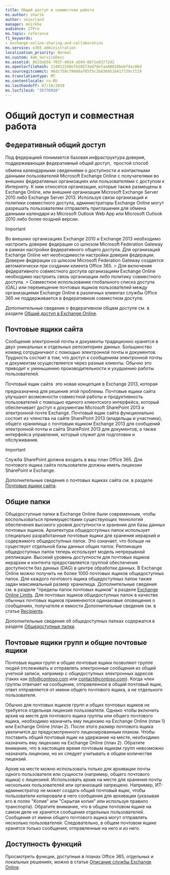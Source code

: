 ```yaml
---
title: Общий доступ и совместная работа
ms.author: sharik
author: skjerland
manager: mnirkhe
audience: ITPro
ms.topic: reference
f1_keywords:
- exchange-online-sharing-and-collaboration
ms.service: o365-administration
localization_priority: Normal
ms.custom: Adm_ServiceDesc
ms.assetid: 862dab54-701f-4014-a594-0b71e03772d2
ms.openlocfilehash: 114812240efb18573ed7defaa88010bebfdac0bd
ms.sourcegitcommit: 96dc758c790ddaf05f5c2b836451b417729cf119
ms.translationtype: MT
ms.contentlocale: ru-RU
ms.lasthandoff: 07/18/2019
ms.locfileid: "35776920"
---
```

# <a name="sharing-and-collaboration"></a>Общий доступ и совместная работа

## <a name="federated-sharing"></a>Федеративный общий доступ

Под федерацией понимается базовая инфраструктура доверия, поддерживающая федеративный общий доступ,  простой способ обмена календарными сведениями о доступности и контактными данными пользователей Microsoft Exchange Online с получателями во внешних федеративных организациях или пользователями с доступом к Интернету. К ним относятся организации, которые также размещены в Exchange Online, или внешние организации Microsoft Exchange Server 2010 либо Exchange Server 2013. Используя связи организаций и политики совместного доступа, администраторы Exchange Online могут разрешать пользователям отправлять приглашения для обмена данными календаря из Microsoft Outlook Web App или Microsoft Outlook 2010 либо более поздней версии.
  
> [!IMPORTANT]
>  Во внешних организациях Exchange 2010 и Exchange 2013 необходимо настроить доверие федерации со шлюзом Microsoft Federation Gateway в рамках настройки федеративного общего доступа. Для организаций Exchange Online нет необходимости настройки доверия федерации. Доверие федерации со шлюзом Microsoft Federation Gateway создается автоматически при создании клиента Office 365. >  Для включения федеративного совместного доступа организациям Exchange Online необходимо настроить связь организации либо политику совместного доступа. >  Совместное использование глобального списка доступа (GAL) или перемещение почтовых ящиков пользователей между организациями Exchange Online в различных клиентах службы Office 365 не поддерживается в федеративном совместном доступе. 
  
Дополнительные сведения о федеративном общем доступе см. в разделе [Общий доступ в Exchange Online](https://go.microsoft.com/fwlink/p/?LinkId=271774).
  
## <a name="site-mailboxes"></a>Почтовые ящики сайта

Сообщения электронной почты и документы традиционно хранятся в двух уникальных и отдельных репозиториях данных. Большинство команд сотрудничают с помощью электронной почты и документов. Трудность состоит в том, что доступ к сообщениям электронной почты и документам осуществляется через разные клиенты. Обычно это приводит к уменьшению производительности и ухудшению работы пользователей.
  
Почтовый ящик сайта  это новая концепция в Exchange 2013, которая предназначена для решения этой проблемы. Почтовые ящики сайта улучшают возможности совместной работы и продуктивность пользователей с помощью единого клиентского интерфейса, который обеспечивает доступ к документам Microsoft SharePoint 2013 и электронной почте Exchange. Почтовый ящик сайта функционально состоит из членства на сайте SharePoint 2013 (владельцы и участники), общего хранилища с почтовым ящиком Exchange 2013 для сообщений электронной почты и сайта SharePoint 2013 для документов, а также интерфейса управления, который служит для подготовки и обслуживания.
  
> [!IMPORTANT]
> Служба SharePoint должна входить в ваш план Office 365. Для почтового ящика сайта пользователи должны иметь лицензии SharePoint и Exchange. 
  
Дополнительные сведения о почтовых ящиках сайта см. в разделе [Почтовые ящики сайта](https://go.microsoft.com/fwlink/p/?LinkId=271789).
  
## <a name="public-folders"></a>Общие папки

Общедоступные папки в Exchange Online были современным, чтобы воспользоваться преимуществами существующих технологий обеспечения высокого уровня доступности и хранения для базы данных почтовых ящиков. Архитектура общедоступных папок использует специально разработанные почтовые ящики для хранения иерархий и содержимого общедоступных папок. Это означает, что больше не существует отдельной базы данных общих папок. Репликация общедоступных папок теперь использует модель непрерывной репликации. Высокий уровень доступности для почтовых ящиков иерархии и контента предоставляется группой обеспечения доступности баз данных (DAG) в центре обработки данных. В Exchange Online можно получить не более 1000 почтовых ящиков общедоступных папок. Для каждого почтового ящика общедоступных папок также задан максимальный размер хранилища. Дополнительные сведения см. в разделе "пределы папок почтовых ящиков" в разделе [Exchange Online Limits](exchange-online-limits.md). Для почтовых ящиков общедоступных папок в качестве обычных почтовых ящиков применяются одинаковые оповещения о сообщениях, получателе и емкости Дополнительные сведения см. в статье [Recipients](recipients.md). 
  
Дополнительные сведения об общедоступных папках содержатся в разделе [Общедоступные папки](https://go.microsoft.com/fwlink/p/?LinkId=271790).
  
## <a name="group-and-shared-mailboxes"></a>Почтовые ящики групп и общие почтовые ящики

Почтовые ящики групп и общие почтовые ящики позволяют группе людей отслеживать и отправлять электронные сообщения из общей учетной записи, например с общедоступных электронных адресов (таких как info@contoso.com или contact@contoso.com). Когда член группы отвечает на сообщение, отправленное в общий почтовый ящик, ответ отправляется от имени общего почтового ящика, а не отдельного пользователя.
  
Обычно для почтовых ящиков групп и общих почтовых ящиков не требуется отдельная лицензия пользователя. Однако чтобы включить архив на месте для почтового ящика группы или общего почтового ящика, необходимо назначить ему лицензию на Exchange Online (план 1) или Exchange Online (план 2). После этого размер почтового ящика увеличится до предусмотренного лицензированным планом. Чтобы поставить общий почтовый ящик на удержание на месте, необходимо назначить ему лицензию на Exchange Online (план 2). Обратите внимание, что в настоящее время почтовым ящикам групп невозможно назначать лицензии, но их следует учитывать в общем количестве лицензий.
  
Архив на месте можно использовать только для архивации почты одного пользователя или сущности (например, общего почтового ящика) с лицензией. Использовать архив на месте для хранения почты нескольких пользователей или организаций запрещено. Например, ИТ-администратор не может создать общий почтовый ящик, чтобы пользователи копировали в него сообщения для архивации (указывая его в полях "Копия" или "Скрытая копия" или используя правило транспорта). Обратите внимание, что в общем почтовом ящике на самом деле не хранятся сообщения отдельных пользователей. Сообщения от имени общего почтового ящика могут отправлять несколько пользователей. Следовательно, в общем почтовом ящике хранятся только сообщения, отправленные на него и из него.
  
## <a name="feature-availability"></a>Доступность функций

Просмотреть функции, доступные в планах Office 365, отдельных и локальных решениях, можно в статье [Описание службы Exchange Online](exchange-online-service-description.md).
  

